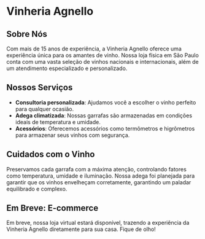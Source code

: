 # Vinheria Agnello

## Sobre Nós
Com mais de 15 anos de experiência, a Vinheria Agnello oferece uma experiência única para os amantes de vinho. Nossa loja física em São Paulo conta com uma vasta seleção de vinhos nacionais e internacionais, além de um atendimento especializado e personalizado.

## Nossos Serviços
- **Consultoria personalizada**: Ajudamos você a escolher o vinho perfeito para qualquer ocasião.
- **Adega climatizada**: Nossas garrafas são armazenadas em condições ideais de temperatura e umidade.
- **Acessórios**: Oferecemos acessórios como termômetros e higrômetros para armazenar seus vinhos com segurança.

## Cuidados com o Vinho
Preservamos cada garrafa com a máxima atenção, controlando fatores como temperatura, umidade e iluminação. Nossa adega foi planejada para garantir que os vinhos envelheçam corretamente, garantindo um paladar equilibrado e complexo.

## Em Breve: E-commerce
Em breve, nossa loja virtual estará disponível, trazendo a experiência da Vinheria Agnello diretamente para sua casa. Fique de olho!

